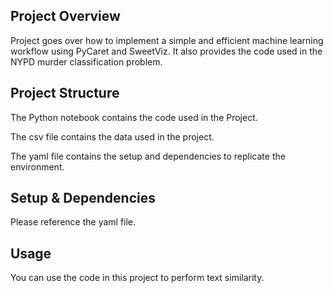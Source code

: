 
## Project Overview
Project goes over how to implement a simple and efficient machine learning workflow using PyCaret and SweetViz. It also provides the code used in the NYPD murder classification problem.
##  Project Structure
The Python notebook contains the code used in the Project.

The csv file contains the data used in the project.

The yaml file contains the setup and dependencies to replicate the environment.
## Setup & Dependencies
Please reference the yaml file.
## Usage
You can use the code in this project to perform text similarity.